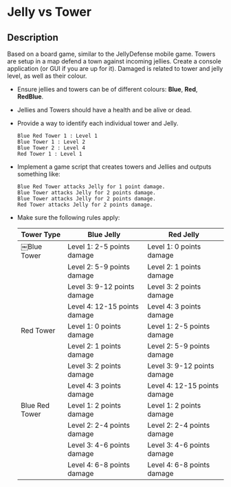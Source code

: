 # Jelly vs Tower

## Description
Based on a board game, similar to the JellyDefense mobile game.
Towers are setup in a map defend a town against incoming jellies.
Create a console application (or GUI if you are up for it).
Damaged is related to tower and jelly level, as well as their colour.

* Ensure jellies and towers can be of different colours: **Blue**, **Red**, **RedBlue**.
* Jellies and Towers should have a health and be alive or dead.
* Provide a way to identify each individual tower and Jelly.

  ```
  Blue Red Tower 1 : Level 1 
  Blue Tower 1 : Level 2 
  Blue Tower 2 : Level 4
  Red Tower 1 : Level 1
  ```
  
* Implement a game script that creates towers and Jellies and outputs something like:
  ```
  Blue Red Tower attacks Jelly for 1 point damage. 
  Blue Tower attacks Jelly for 2 points damage. 
  Blue Tower attacks Jelly for 2 points damage. 
  Red Tower attacks Jelly for 2 points damage.
  ```

* Make sure the following rules apply:<br>

  |   Tower Type   |          Blue Jelly          |           Red Jelly           |
  |----------------|------------------------------|-------------------------------|
  |   ￼Blue Tower   | Level 1: 2-5 points damage   | Level 1: 0 points damage      | 
  |                | Level 2: 5-9 points damage   | Level 2: 1 points damage      |
  |                | Level 3: 9-12 points damage  | Level 3: 2 points damage      |
  |                | Level 4: 12-15 points damage | Level 4: 3 points damage      |
  |   Red Tower    | Level 1: 0 points damage     | Level 1: 2-5 points damage    |
  |                | Level 2: 1 points damage     | Level 2: 5-9 points damage    |
  |                | Level 3: 2 points damage     | Level 3: 9-12 points damage   |
  |                | Level 4: 3 points damage     | Level 4: 12-15 points damage  |
  | Blue Red Tower | Level 1: 2 points damage     | Level 1: 2 points damage      |
  |                | Level 2: 2-4 points damage   | Level 2: 2-4 points damage    |
  |                | Level 3: 4-6 points damage   | Level 3: 4-6 points damage    |
  |                | Level 4: 6-8 points damage   | Level 4: 6-8 points damage    |
